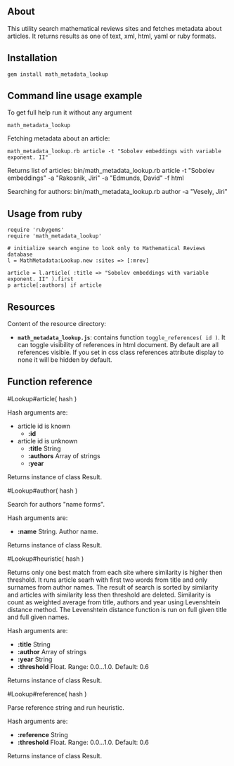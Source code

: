 About
-----

This utility search mathematical reviews sites and fetches metadata about articles.
It returns results as one of text, xml, html, yaml or ruby formats.


Installation
------------

    gem install math_metadata_lookup


Command line usage example
--------------------------

To get full help run it without any argument

    math_metadata_lookup

Fetching metadata about an article:

    math_metadata_lookup.rb article -t "Sobolev embeddings with variable exponent. II"

Returns list of articles:
    bin/math_metadata_lookup.rb article -t "Sobolev embeddings" -a "Rakosnik, Jiri" -a "Edmunds, David" -f html

Searching for authors:
    bin/math_metadata_lookup.rb author -a "Vesely, Jiri"


Usage from ruby
---------------

    require 'rubygems'
    require 'math_metadata_lookup'

    # initialize search engine to look only to Mathematical Reviews database
    l = MathMetadata:Lookup.new :sites => [:mrev]

    article = l.article( :title => "Sobolev embeddings with variable exponent. II" ).first
    p article[:authors] if article


Resources
---------

Content of the resource directory:

* **``math_metadata_lookup.js``**: contains function ``toggle_references( id )``. It can toggle visibility of references in html document. By default are all references visible. If you set in css class references attribute display to none it will be hidden by default.


Function reference
------------------

#Lookup#article( hash )

Hash arguments are:

* article id is known
  * **:id**
* article id is unknown 
  * **:title** String
  * **:authors** Array of strings
  * **:year**

Returns instance of class Result.


#Lookup#author( hash )

Search for authors "name forms".

Hash arguments are:

* **:name** String. Author name.

Returns instance of class Result.


#Lookup#heuristic( hash )

Returns only one best match from each site where similarity is higher then threshold.
It runs article searh with first two words from title and only surnames from author names.
The result of search is sorted by similarity and articles with similarity less then threshold are deleted.
Similarity is count as weighted average from title, authors and year using Levenshtein distance method.
The Levenshtein distance function is run on full given title and full given names.

Hash arguments are:

* **:title**   String
* **:author**  Array of strings
* **:year**    String
* **:threshold** Float. Range: 0.0...1.0. Default: 0.6

Returns instance of class Result.


#Lookup#reference( hash )

Parse reference string and run heuristic.

Hash arguments are:

* **:reference**   String
* **:threshold**   Float. Range: 0.0...1.0. Default: 0.6

Returns instance of class Result.

